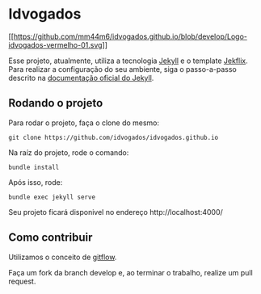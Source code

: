 # Idvogados


[[https://github.com/mm44m6/idvogados.github.io/blob/develop/Logo-idvogados-vermelho-01.svg]]


Esse projeto, atualmente, utiliza a tecnologia [Jekyll](https://jekyllrb.com) e o template [Jekflix](https://github.com/thiagorossener/jekflix-template). Para realizar a configuração do seu ambiente, siga o passo-a-passo descrito na [documentação oficial do Jekyll](https://jekyllrb.com/docs/).

## Rodando o projeto

Para rodar o projeto, faça o clone do mesmo:

````
git clone https://github.com/idvogados/idvogados.github.io
````

Na raíz do projeto, rode o comando:

````
bundle install
`````

Após isso, rode:

````
bundle exec jekyll serve
`````

Seu projeto ficará disponivel no endereço http://localhost:4000/

## Como contribuir

Utilizamos o conceito de [gitflow](https://www.atlassian.com/br/git/tutorials/comparing-workflows/gitflow-workflow). 

Faça um fork da branch develop e, ao terminar o trabalho, realize um pull request. 




